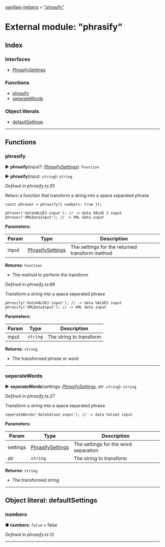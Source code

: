 [vanillajs-helpers](../README.md) > ["phrasify"](../modules/_phrasify_.md)



# External module: "phrasify"

## Index

### Interfaces

* [PhrasifySettings](../interfaces/_phrasify_.phrasifysettings.md)


### Functions

* [phrasify](_phrasify_.md#phrasify)
* [seperateWords](_phrasify_.md#seperatewords)


### Object literals

* [defaultSettings](_phrasify_.md#defaultsettings)



---
## Functions
<a id="phrasify"></a>

###  phrasify

► **phrasify**(input?: *[PhrasifySettings](../interfaces/_phrasify_.phrasifysettings.md)*): `Function`

► **phrasify**(input: *`string`*): `string`



*Defined in phrasify.ts:55*



Return a function that transform a string into a space separated phrase

    const phraser = phrasify({ numbers: true });
    
    phraser('dataVALUE2-input'); // -> data VALUE 2 input
    phraser('XMLDataInput'); // -> XML data input


**Parameters:**

| Param | Type | Description |
| ------ | ------ | ------ |
| input | [PhrasifySettings](../interfaces/_phrasify_.phrasifysettings.md)   |  The settings for the returned transform method |





**Returns:** `Function`
- The method to perform the transform




*Defined in phrasify.ts:68*



Transform a string into a space separated phrase

    phrasify('dataVALUE2-input'); // -> data VALUE2 input
    phrasify('XMLDataInput'); // -> XML data input


**Parameters:**

| Param | Type | Description |
| ------ | ------ | ------ |
| input | `string`   |  The string to transform |





**Returns:** `string`
- The transformed phrase or word






___

<a id="seperatewords"></a>

###  seperateWords

► **seperateWords**(settings: *[PhrasifySettings](../interfaces/_phrasify_.phrasifysettings.md)*, str: *`string`*): `string`



*Defined in phrasify.ts:27*



Transform a string into a space separated phrase

    seperateWords('dataValue2-input'); // -> data Value2 input


**Parameters:**

| Param | Type | Description |
| ------ | ------ | ------ |
| settings | [PhrasifySettings](../interfaces/_phrasify_.phrasifysettings.md)   |  The settings for the word separation |
| str | `string`   |  The string to transform |





**Returns:** `string`
- The transformed string






___


<a id="defaultsettings"></a>

## Object literal: defaultSettings


<a id="defaultsettings.numbers"></a>

###  numbers

**●  numbers**:  *`false`*  = false

*Defined in phrasify.ts:12*





___


